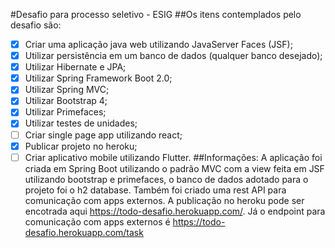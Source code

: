 #Desafio para processo seletivo - ESIG
##Os itens contemplados pelo desafio são:
 - [x] Criar uma aplicação java web utilizando JavaServer Faces (JSF);
 - [x] Utilizar persistência em um banco de dados (qualquer banco desejado);
 - [x] Utilizar Hibernate e JPA;
 - [x] Utilizar Spring Framework Boot 2.0;
 - [x] Utilizar Spring MVC;
 - [x] Utilizar Bootstrap 4;
 - [x] Utilizar Primefaces;
 - [x] Utilizar testes de unidades;
 - [ ] Criar single page app utilizando react;
 - [x] Publicar projeto no heroku;
 - [ ] Criar aplicativo mobile utilizando Flutter.
##Informações:
  A aplicação foi criada em Spring Boot utilizando o padrão MVC com a view feita em JSF utilizando bootstrap e primefaces,
  o banco de dados adotado para o projeto foi o h2 database. Também foi criado uma rest API para comunicação com apps externos.
  A publicação no heroku pode ser encotrada aqui https://todo-desafio.herokuapp.com/.
  Já o endpoint para comunicação com apps externos é https://todo-desafio.herokuapp.com/task
